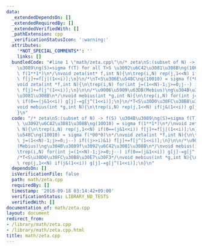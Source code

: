 ```yaml
---
data:
  _extendedDependsOn: []
  _extendedRequiredBy: []
  _extendedVerifiedWith: []
  _pathExtension: cpp
  _verificationStatusIcon: ':warning:'
  attributes:
    '*NOT_SPECIAL_COMMENTS*': ''
    links: []
  bundledCode: "#line 1 \"math/zeta.cpp\"\n/* zeta\nS:(subset of N) -> f(S) \u304B\
    \u3089\ng(S)=sigma f(T) for all T>S \u3092\u6C42\u3081\u308B\ng(10010) = sigma\
    \ f(1**1*)\n*/\nvoid zeta(int* f,int N){\n\trep(i,N) rep(j,1<<N) if(0==(j&1<<i))\
    \ f[j]+=f[j|(1<<i)];\n}\n/*\nT<S\u306E\u548C\ng(10010) = sigma f(*00*0)\n*/\n\
    void zeta(int *f,int N){\n\trep(i,N) for(int j=(1<<N)-1;j>=0;j--) if((j>>i)&1)\
    \ f[j]+=f[j^(1<<i)];\n}\n\n/*\u9006\u5909\u63DB(Mebius)\ng\u304B\u3089f\u3092\u6C42\
    \u3081\u308B\n*/\nvoid mebius(int *g,int N){\n\trep(i,N) for(int j=(1<<N)-1;j>=0;j--)\
    \ if(0==(j&1<<i)) g[j]-=g[j^(1<<i)];\n}\n/*T<S\u30D0\u30FC\u30B8\u30E7\u30F3*/\n\
    void mebius(int *g,int N){\n\trep(i,N) rep(j,1<<N) if(j&(1<<i)) g[j]-=g[j^(1<<i)];\n\
    }\n"
  code: "/* zeta\nS:(subset of N) -> f(S) \u304B\u3089\ng(S)=sigma f(T) for all T>S\
    \ \u3092\u6C42\u3081\u308B\ng(10010) = sigma f(1**1*)\n*/\nvoid zeta(int* f,int\
    \ N){\n\trep(i,N) rep(j,1<<N) if(0==(j&1<<i)) f[j]+=f[j|(1<<i)];\n}\n/*\nT<S\u306E\
    \u548C\ng(10010) = sigma f(*00*0)\n*/\nvoid zeta(int *f,int N){\n\trep(i,N) for(int\
    \ j=(1<<N)-1;j>=0;j--) if((j>>i)&1) f[j]+=f[j^(1<<i)];\n}\n\n/*\u9006\u5909\u63DB\
    (Mebius)\ng\u304B\u3089f\u3092\u6C42\u3081\u308B\n*/\nvoid mebius(int *g,int N){\n\
    \trep(i,N) for(int j=(1<<N)-1;j>=0;j--) if(0==(j&1<<i)) g[j]-=g[j^(1<<i)];\n}\n\
    /*T<S\u30D0\u30FC\u30B8\u30E7\u30F3*/\nvoid mebius(int *g,int N){\n\trep(i,N)\
    \ rep(j,1<<N) if(j&(1<<i)) g[j]-=g[j^(1<<i)];\n}\n"
  dependsOn: []
  isVerificationFile: false
  path: math/zeta.cpp
  requiredBy: []
  timestamp: '2018-09-18 03:14:42+09:00'
  verificationStatus: LIBRARY_NO_TESTS
  verifiedWith: []
documentation_of: math/zeta.cpp
layout: document
redirect_from:
- /library/math/zeta.cpp
- /library/math/zeta.cpp.html
title: math/zeta.cpp
---
```

